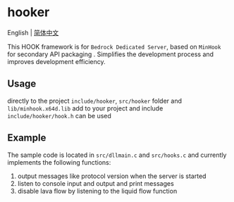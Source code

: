 # hooker

English | [简体中文](README_ZH.md)

This HOOK framework is for ``Bedrock Dedicated Server``, based on ``MinHook`` for secondary API packaging .
Simplifies the development process and improves development efficiency.

## Usage
directly to the project ``include/hooker``, ``src/hooker`` folder and ``lib/minhook.x64d.lib`` add to your project and include ``include/hooker/hook.h`` can be used

## Example
The sample code is located in ``src/dllmain.c`` and ``src/hooks.c`` and currently implements the following functions:
1. output messages like protocol version when the server is started
2. listen to console input and output and print messages
3. disable lava flow by listening to the liquid flow function
